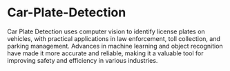 # Car-Plate-Detection
Car Plate Detection uses computer vision to identify license plates on vehicles, with practical applications in law enforcement, toll collection, and parking management. Advances in machine learning and object recognition have made it more accurate and reliable, making it a valuable tool for improving safety and efficiency in various industries.
